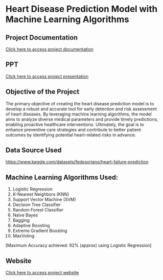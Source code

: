 # Heart Disease Prediction Model with Machine Learning Algorithms

## Project Documentation
[Click here to access project documentation](https://github.com/SimranS22/Heart-Disease-Prediction-Model-SurTech/files/15224053/HDPM_Report.pdf)


## PPT
[Click here to access project presentation](https://github.com/SimranS22/Heart-Disease-Prediction-Model-SurTech/files/15224056/HDPM_PPT.pptx)

## Objective of the Project 
The primary objective of creating the heart disease prediction model is to develop a robust and accurate tool for early detection and risk assessment of heart diseases. By leveraging machine learning algorithms, the model aims to analyze diverse medical parameters and provide timely predictions, enabling proactive healthcare interventions. Ultimately, the goal is to enhance preventive care strategies and contribute to better patient outcomes by identifying potential heart-related risks in advance.

## Data Source Used
https://www.kaggle.com/datasets/fedesoriano/heart-failure-prediction

## Machine Learning Algorithms Used:
1. Logistic Regression
2. K-Nearest Neighbors (KNN)
3. Support Vector Machine (SVM)
4. Decision Tree Classifier
5. Random Forest Classifier
6. Naïve Bayes
7. Bagging
8. Adaptive Boosting
9. Extreme Gradient Boosting
10. MaxVoting

[Maximum Accuracy achieved: 92% (approx) using Logistic Regression]

## Website
[Click here to access project website](https://b87c4231-668a-48e2-a055-42cb89e1676e-00-1rsj2y8z34rp4.picard.replit.dev/)
